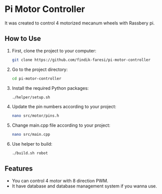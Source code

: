 # Pi Motor Controller

It was created to control 4 motorized mecanum wheels with Rassbery pi.

## How to Use

1. First, clone the project to your computer:

    ```bash
    git clone https://github.com/findik-faresi/pi-motor-controller
    ```

2. Go to the project directory:

    ```bash
    cd pi-motor-controller
    ```

3. Install the required Python packages:

    ```bash
    ./helper/setup.sh
    ```

4. Update the pin numbers according to your project:

    ```bash
    nano src/motor/pins.h
    ```
    
5. Change main.cpp file according to your project:

    ```bash
    nano src/main.cpp
    ```
    
5. Use helper to build:

    ```bash
    ./build.sh robot
    ```
    
## Features

- You can control 4 motor with 8 direction PWM.
- It have database and database management system if you wanna use.

